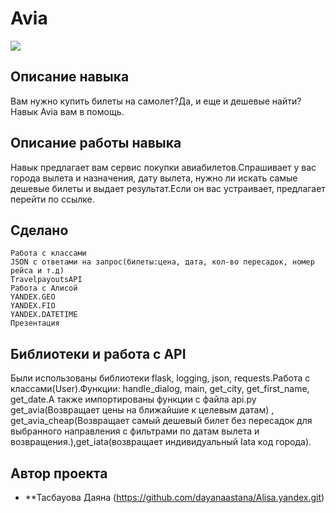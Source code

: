 # Avia
![](logo.png)
## Описание навыка
Вам нужно купить билеты на самолет?Да, и еще и дешевые найти?Навык Avia вам в помощь.
## Описание работы навыка
Навык предлагает вам сервис покупки авиабилетов.Спрашивает у вас города вылета и назначения, дату вылета, нужно ли искать самые дешевые билеты и выдает результат.Если он вас устраивает, предлагает перейти по ссылке.
## Сделано
```
Работа с классами
JSON с ответами на запрос(билеты:цена, дата, кол-во пересадок, номер рейса и т.д)
TravelpayoutsAPI
Работа с Алисой
YANDEX.GEO
YANDEX.FIO
YANDEX.DATETIME
Презентация
```
## Библиотеки и работа с API
Были использованы библиотеки flask, logging, json, requests.Работа с классами(User).Функции: handle_dialog, main, get_city, get_first_name, get_date.А также импортированы функции с файла api.py get_avia(Возвращает цены на ближайшие к целевым датам) , get_avia_cheap(Возвращает самый дешевый билет без пересадок для выбранного направления с фильтрами по датам вылета и возвращения.),get_iata(возвращает индивидуальный Iata код города).
## Автор проекта
* **Тасбауова Даяна (https://github.com/dayanaastana/Alisa.yandex.git)

